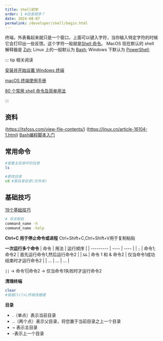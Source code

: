 ```yaml
---
title: shell初学
order: 1 #目录顺序？
date: 2024-08-07
permalink: /developer/shell/begin.html
---
```



终端，外表看起来就只是一个窗口，上面可以键入字符，当你输入特定字符的时候它会打印出一些反馈。这个字符一般就是[Shell 命令](https://www.runoob.com/linux/linux-shell.html)。
MacOS 现在默认的 shell 解释器是 [Zsh](https://www.duidaima.com/Group/Topic/OtherTools/17940);
Linux 上的一般默认为 [Bash](https://zh.wikipedia.org/wiki/Bash);
Windows 下默认为 [PowerShell](https://zh.wikipedia.org/wiki/PowerShell);

::: tip 相关阅读

[安装并开始设置 Windows 终端](https://learn.microsoft.com/zh-cn/windows/terminal/install)

[macOS 终端使用手册](https://support.apple.com/zh-cn/guide/terminal/welcome/mac)

[80 个常用 shell 命令及简单用法](https://blog.csdn.net/WQY867047910/article/details/134788517)

:::

## 资料
(https://itsfoss.com/view-file-contents/)
(https://linux.cn/article-16104-1.html)
[Bash编程脚本入门](https://linux.cn/article-16120-1.html)
<!-- more -->
## 常用命令
```bash
#查看主目录中的目录
ls

#更改目录
cd #某目录目录(文件夹)
```



## 基础技巧
[19个基础技巧](https://itsfoss.com/basic-terminal-tips-ubuntu/#8-getting-help)

```bash
# 寻求帮助
command_name -h
command_name -help
```
**Ctrl+C 用于停止命令或进程**
Ctrl+Shift+C,Ctrl+Shift+V用于复制粘贴

**一次运行多个命令**
| 命令 | 用法 | 运行顺序 |
| --------- | ---- | ---- |
| `;` | 命令1;命令2 | 首先运行命令1,然后运行命令2 |
| `&&` | 命令 1 和 & 命令2 | 仅当命令1成功结束时才运行命令2 |
| ... | ... | ... |

 `||`  →  命令1||命令2 &#x2192; 仅当命令1失败时才运行命令2 

**清理终端**
```bash
clear
#或者Ctrl+L终端快捷键
```
**目录**
- .（单点）表示当前目录
- ..（两个点）表示父目录，将您置于当前目录之上一个目录
- ~ 表示主目录
- -表示上一个目录
```bash

```

